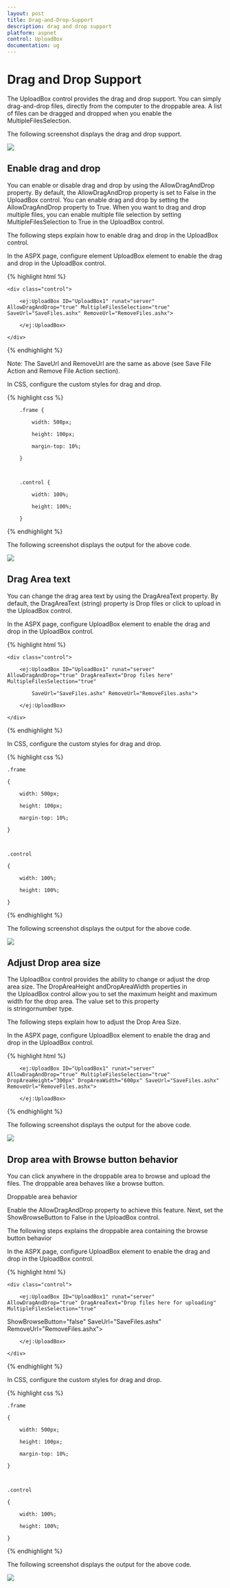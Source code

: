 ```yaml
---
layout: post
title: Drag-and-Drop-Support
description: drag and drop support
platform: aspnet
control: UploadBox
documentation: ug
---
```


# Drag and Drop Support

The UploadBox control provides the drag and drop support. You can simply drag-and-drop files, directly from the computer to the droppable area. A list of files can be dragged and dropped when you enable the MultipleFilesSelection.

The following screenshot displays the drag and drop support.

 ![](Drag-and-Drop-Support_images/Drag-and-Drop-Support_img1.png)



## Enable drag and drop 

You can enable or disable drag and drop by using the AllowDragAndDrop property. By default, the AllowDragAndDrop property is set to False in the UploadBox control. You can enable drag and drop by setting the AllowDragAndDrop property to True. When you want to drag and drop multiple files, you can enable multiple file selection by setting MultipleFilesSelection to True in the UploadBox control.

The following steps explain how to enable drag and drop in the UploadBox control.

In the ASPX page, configure element UploadBox element to enable the drag and drop in the UploadBox control.

{% highlight html %}



<div class="frame">

    <div class="control">

        <ej:UploadBox ID="UploadBox1" runat="server" AllowDragAndDrop="true" MultipleFilesSelection="true" SaveUrl="SaveFiles.ashx" RemoveUrl="RemoveFiles.ashx">

        </ej:UploadBox>

    </div>

</div>





{% endhighlight %}

Note: The SaveUrl and RemoveUrl are the same as above (see Save File Action and Remove File Action section).

In CSS, configure the custom styles for drag and drop.

{% highlight css %}

        .frame {

            width: 500px;

            height: 100px;

            margin-top: 10%;

        }



        .control {

            width: 100%;

            height: 100%;

        }



{% endhighlight %}



The following screenshot displays the output for the above code.

 ![](Drag-and-Drop-Support_images/Drag-and-Drop-Support_img2.png)



## Drag Area text

You can change the drag area text by using the DragAreaText property.  By default, the DragAreaText (string) property is Drop files or click to upload in the UploadBox control.

In the ASPX page, configure UploadBox element to enable the drag and drop in the UploadBox control.



{% highlight html %}



<div class="frame">

    <div class="control">

        <ej:UploadBox ID="UploadBox1" runat="server" AllowDragAndDrop="true" DragAreaText="Drop files here" MultipleFilesSelection="true"

            SaveUrl="SaveFiles.ashx" RemoveUrl="RemoveFiles.ashx">

        </ej:UploadBox>

    </div>

</div>





{% endhighlight %}



In CSS, configure the custom styles for drag and drop.

{% highlight css %}



    .frame

    {

        width: 500px;

        height: 100px;

        margin-top: 10%;

    }



    .control

    {

        width: 100%;

        height: 100%;

    }





{% endhighlight %}



 The following screenshot displays the output for the above code.

 ![](Drag-and-Drop-Support_images/Drag-and-Drop-Support_img3.png)



## Adjust Drop area size

The UploadBox control provides the ability to change or adjust the drop area size. The DropAreaHeight andDropAreaWidth properties in the UploadBox control allow you to set the maximum height and maximum width for the drop area. The value set to this property is stringornumber type.

The following steps explain how to adjust the Drop Area Size.

In the ASPX page, configure UploadBox element to enable the drag and drop in the UploadBox control.

{% highlight html %}



        <ej:UploadBox ID="UploadBox1" runat="server" AllowDragAndDrop="true" MultipleFilesSelection="true" DropAreaHeight="300px" DropAreaWidth="600px" SaveUrl="SaveFiles.ashx" RemoveUrl="RemoveFiles.ashx">

        </ej:UploadBox>





{% endhighlight %}

The following screenshot displays the output for the above code.

 ![](Drag-and-Drop-Support_images/Drag-and-Drop-Support_img4.png)



## Drop area with Browse button behavior

You can click anywhere in the droppable area to browse and upload the files. The droppable area behaves like a browse button.

Droppable area behavior

Enable the AllowDragAndDrop property to achieve this feature. Next, set the ShowBrowseButton to False in the UploadBox control.

The following steps explains the droppable area containing the browse button behavior

In the ASPX page, configure UploadBox element to enable the drag and drop in the UploadBox control.



{% highlight html %}



<div class="frame">

    <div class="control">

        <ej:UploadBox ID="UploadBox1" runat="server" AllowDragAndDrop="true" DragAreaText="Drop files here for uploading" MultipleFilesSelection="true"

ShowBrowseButton="false" SaveUrl="SaveFiles.ashx" RemoveUrl="RemoveFiles.ashx">

        </ej:UploadBox>

    </div>

</div>





{% endhighlight %}



In CSS, configure the custom styles for drag and drop.

{% highlight css %}



    .frame

    {

        width: 500px;

        height: 100px;

        margin-top: 10%;

    }



    .control

    {

        width: 100%;

        height: 100%;

    }





{% endhighlight %}



The following screenshot displays the output for the above code.



 ![](Drag-and-Drop-Support_images/Drag-and-Drop-Support_img5.png)



